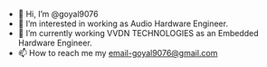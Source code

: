 - 👋 Hi, I’m @goyal9076
- 👀 I’m interested in working as Audio Hardware Engineer.
- 🌱 I’m currently working VVDN TECHNOLOGIES as an Embedded Hardware Engineer.
- 📫 How to reach me my email-goyal9076@gmail.com

<!---
goyal9076/goyal9076 is a ✨ special ✨ repository because its `README.md` (this file) appears on your GitHub profile.
You can click the Preview link to take a look at your changes.
--->
